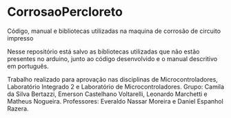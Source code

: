 # CorrosaoPercloreto
Código, manual e bibliotecas utilizadas na maquina de corrosão de circuito impresso

Nesse repositório está salvo as bibliotecas utilizadas que não estão presentes no arduino,
junto ao código desenvolvido e o manual descritivo em português.

Trabalho realizado para aprovação nas disciplinas de Microcontroladores, Laboratório Integrado 2 e Laboratório de Microcontroladores.
Grupo: Camila da Silva Bertazzi, Emerson Castelhano Voltarelli, Leonardo Marchetti e Matheus Nogueira.
Professores: Everaldo Nassar Moreira e Daniel Espanhol Razera.
